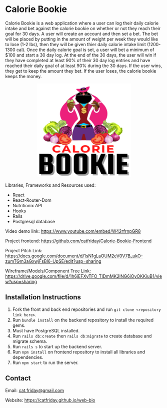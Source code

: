 # Calorie Bookie

Calorie Bookie is a web application where a user can log their daily calorie intake and bet against the calorie bookie on whether or not they reach their goal for 30 days. A user will create an account and then set a bet. The bet will be placed by putting in the amount of weight per week they would like to lose (1-2 lbs), then they will be given thier daily calorie intake limit (1200-1300 cal). Once the daily calorie goal is set, a user will bet a minimum of $100 and start a 30 day log. At the end of the 30 days, the user will win if they have completed at least 90% of their 30 day log entries and have reached their daily goal of at least 90% during the 30 days. If the user wins, they get to keep the amount they bet. If the user loses, the calorie bookie keeps the money.




<p align="center">
  <img width="300" height="300" src="https://github.com/catfriday/Calorie-Bookie-Frontend/blob/master/src/Calorie%20Bookie%20Logo%20transparent.png">
</p>


Libraries, Frameworks and Resources used: 

* React
* React-Router-Dom
* Nutritionix API
* Hooks
* Rails
* Postgresql database


Video demo link: https://www.youtube.com/embed/W42rfrnpGR8

Project frontend: https://github.com/catfriday/Calorie-Bookie-Frontend

Project Pitch Link: https://docs.google.com/document/d/1sN1gLaOUM2eV0V7B_ukO-zumTGm3aGxwjFsBl6-UpSE/edit?usp=sharing

Wireframe/Models/Component Tree Link: https://drive.google.com/file/d/1h6jEFXyTFO_TIDmMK2ING6iOyOKKiuB1/view?usp=sharing

## Installation Instructions

1. Fork the front and back end repositories and run `git clone <repository link here>`.
2. Run `bundle install` on the backend repository to install the required gems. 
3. Must have PostgreSQL installed. 
4. Run `rails db:create` then `rails db:migrate` to create database and migrate schema. 
5. Run `rails s` to start up the backend server. 
6. Run `npm install` on frontend repository to install all libraries and dependencies. 
7. Run `npm start` to run the server. 


## Contact

Email: cat.friday@gmail.com

Website: https://catfriday.github.io/web-bio

